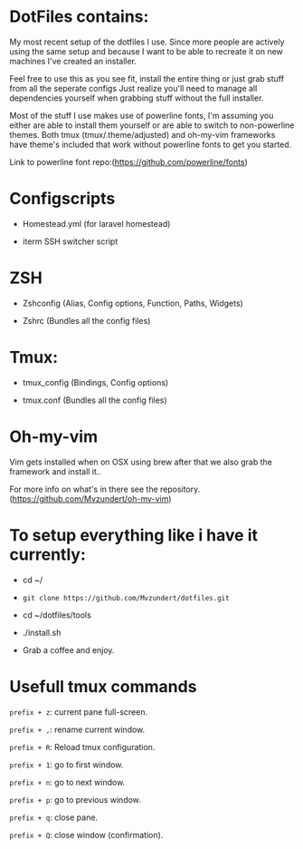 # DotFiles contains:
My most recent setup of the dotfiles I use. Since more people are actively using 
the same setup and because I want to be able to recreate it on new machines I've created an installer.

Feel free to use this as you see fit, install the entire thing or just grab stuff from all  the seperate configs
Just realize you'll need to manage all dependencies yourself when grabbing stuff without the full installer.

Most of the stuff I use makes use of powerline fonts, I'm assuming you either are able to install them yourself
or are able to switch to non-powerline themes. Both tmux (tmux/.theme/adjusted) and oh-my-vim frameworks have theme's
included that work without powerline fonts to get you started.

Link to powerline font repo:(https://github.com/powerline/fonts)

# Configscripts

* Homestead.yml (for laravel homestead)

* iterm SSH switcher script

# ZSH

* Zshconfig (Alias, Config options, Function, Paths, Widgets)

* Zshrc (Bundles all the config files)

# Tmux:

* tmux_config (Bindings, Config options)

* tmux.conf (Bundles all the config files)

# Oh-my-vim
Vim gets installed when on OSX using brew after that we also grab 
the framework and install it..

For more info on what's in there see the repository.
 (https://github.com/Mvzundert/oh-my-vim)

# To setup everything like i have it currently:
* cd ~/

* `git clone https://github.com/Mvzundert/dotfiles.git`

* cd ~/dotfiles/tools

* ./install.sh

* Grab a coffee and enjoy.

# Usefull tmux commands

`prefix + z`: current pane full-screen.

`prefix + ,`: rename current window.

`prefix + R`: Reload tmux configuration.

`prefix + 1`: go to first window.

`prefix + n`: go to next window.

`prefix + p`: go to previous window.

`prefix + q`: close pane.

`prefix + Q`: close window (confirmation).
